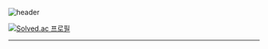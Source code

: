 
![header](https://capsule-render.vercel.app/api?type=waving&color=auto&height=200&section=header&text=sosoEasyHwan&fontSize=90)

[![Solved.ac
프로필](http://mazassumnida.wtf/api/generate_badge?boj=wlghks0508)](https://solved.ac/wlghks0508)
  
* * *
